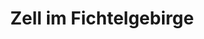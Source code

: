 ---
title: Zell im Fichtelgebirge
url: /zell-im-fichtelgebirge/
latitude: 50.137
longitude: 11.819
---